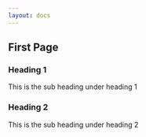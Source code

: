 ```yaml
---
layout: docs
---
```

## First Page

### Heading 1
This is the sub heading under heading 1

### Heading 2
This is the sub heading under heading 2